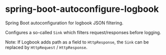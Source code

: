 # spring-boot-autoconfigure-logbook
Spring Boot autoconfiguration for logbook JSON filtering. 

Configures a so-called `Sink` which filters request/responses before logging. 

Note: If Logbook adds path as a field to `HttpResponse`, the `Sink` can be replaced by `HttpRequest` / `HttpResponse`.
